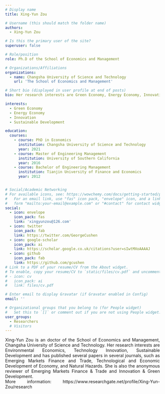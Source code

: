 ```yaml
---
# Display name
title: Xing-Yun Zou

# Username (this should match the folder name)
authors:
  - Xing-Yun Zou

# Is this the primary user of the site?
superuser: false

# Role/position
role: Ph.D of the School of Economics and Management

# Organizations/Affiliations
organizations:
  - name: Changsha University of Science and Technology
    url: 'The School of Economics and Management'

# Short bio (displayed in user profile at end of posts)
bio: Her research interests are Green Economy, Energy Economy, Innovation, Sustainable Development.

interests:
  - Green Economy
  - Energy Economy
  - Innovation
  - Sustainable Development

education:
  courses:
    - course: PhD in Economics
      institution: Changsha University of Science and Technology
      year: 2021
    - course: Master of Engineering Management
      institution: University of Southern California
      year: 2016
    - course: Bachelor of Engineering Management
      institution: Tianjin University of Finance and Economics
      year: 2012


# Social/Academic Networking
# For available icons, see: https://wowchemy.com/docs/getting-started/page-builder/#icons
#   For an email link, use "fas" icon pack, "envelope" icon, and a link in the
#   form "mailto:your-email@example.com" or "#contact" for contact widget.
social:
  - icon: envelope
    icon_pack: fas
    link: 'xingyunzou@126.com'
  - icon: twitter
    icon_pack: fab
    link: https://twitter.com/GeorgeCushen
  - icon: google-scholar
    icon_pack: ai
    link: https://scholar.google.co.uk/citations?user=sIwtMXoAAAAJ
  - icon: github
    icon_pack: fab
    link: https://github.com/gcushen
# Link to a PDF of your resume/CV from the About widget.
# To enable, copy your resume/CV to `static/files/cv.pdf` and uncomment the lines below.
# - icon: cv
#   icon_pack: ai
#   link: files/cv.pdf

# Enter email to display Gravatar (if Gravatar enabled in Config)
email: ''

# Organizational groups that you belong to (for People widget)
#   Set this to `[]` or comment out if you are not using People widget.
user_groups:
  - Researchers
  # Visitors
---
```


<div style="text-align: justify">
Xing-Yun Zou is an doctor of the School of Economics and Management, Changsha University of Science and Technology. Her research interests are Environmental Economics, Technology Innovation, Sustainable Development and has published several papers in several journals, such as Emerging Markets Finance and Trade, Technological and Economic Development of Economy, and Natural Hazards. She is also the anonymous reviewer of Emerging Markets Finance & Trade and Innovation & Green Development.<br> 
More information: https://www.researchgate.net/profile/Xing-Yun-Zou/research
</div>